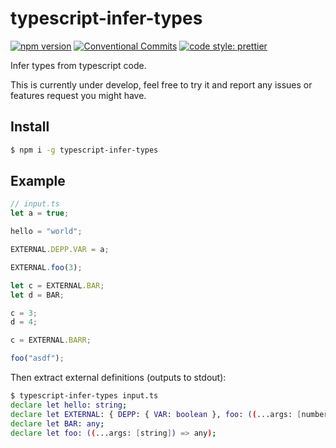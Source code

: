 # typescript-infer-types

[![npm version](https://img.shields.io/npm/v/typescript-infer-types.svg)](https://www.npmjs.com/package/typescript-infer-types)
[![Conventional Commits](https://img.shields.io/badge/Conventional%20Commits-1.0.0-yellow.svg)](https://conventionalcommits.org)
[![code style: prettier](https://img.shields.io/badge/code_style-prettier-ff69b4.svg?style=flat-square)](https://github.com/prettier/prettier)

Infer types from typescript code.

This is currently under develop, feel free to try it and report any issues or features request you might have.

## Install

```sh
$ npm i -g typescript-infer-types
```

## Example

```ts
// input.ts
let a = true;

hello = "world";

EXTERNAL.DEPP.VAR = a;

EXTERNAL.foo(3);

let c = EXTERNAL.BAR;
let d = BAR;

c = 3;
d = 4;

c = EXTERNAL.BARR;

foo("asdf");
```

Then extract external definitions (outputs to stdout):

```sh
$ typescript-infer-types input.ts
declare let hello: string;
declare let EXTERNAL: { DEPP: { VAR: boolean }, foo: ((...args: [number]) => any), BAR: any, BARR: any };
declare let BAR: any;
declare let foo: ((...args: [string]) => any);
```
